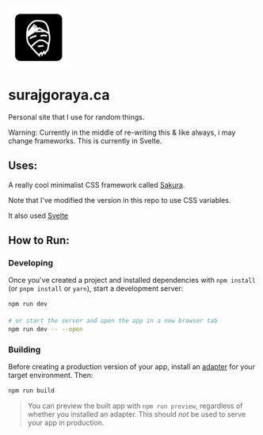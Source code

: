 ![](./static/favicon.png)
# surajgoraya.ca

Personal site that I use for random things.


Warning: Currently in the middle of re-writing this & like always, i may change frameworks. This is currently in Svelte.

## Uses:
A really cool minimalist CSS framework called [Sakura](https://github.com/oxalorg/sakura).

Note that I've modified the version in this repo to use CSS variables.

It also used [Svelte]('https://kit.svelte.com)

## How to Run:

### Developing

Once you've created a project and installed dependencies with `npm install` (or `pnpm install` or `yarn`), start a development server:

```bash
npm run dev

# or start the server and open the app in a new browser tab
npm run dev -- --open
```

### Building

Before creating a production version of your app, install an [adapter](https://kit.svelte.dev/docs#adapters) for your target environment. Then:

```bash
npm run build
```

> You can preview the built app with `npm run preview`, regardless of whether you installed an adapter. This should _not_ be used to serve your app in production.
